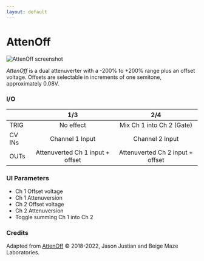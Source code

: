 ```yaml
---
layout: default
---
```

# AttenOff

![AttenOff screenshot](images/AttenOff.png)

*AttenOff* is a dual attenuverter with a -200% to +200% range plus an offset voltage. Offsets are selectable in increments of one semitone, approximately 0.08V.

### I/O

|        |               1/3                |               2/4                |
| ------ | :------------------------------: | :------------------------------: |
| TRIG   |            No effect             |   Mix Ch 1 into Ch 2 (Gate)   |
| CV INs |         Channel 1 Input          |         Channel 2 Input          |
| OUTs   | Attenuverted Ch 1 input + offset | Attenuverted Ch 2 input + offset |

### UI Parameters
* Ch 1 Offset voltage
* Ch 1 Attenuversion
* Ch 2 Offset voltage
* Ch 2 Attenuversion
* Toggle summing Ch 1 into Ch 2

### Credits
Adapted from [AttenOff](https://github.com/Chysn/O_C-HemisphereSuite/wiki/AttenOff) © 2018-2022, Jason Justian and Beige Maze Laboratories. 
